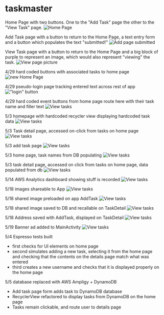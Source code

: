 # taskmaster


Home Page with two buttons. One to the "Add Task" page the other to the "View Task" page.
![Home Page](screenshots/home.PNG)

Add Task page with a button to return to the Home Page, a text entry form and a button which populates the text "submitted!"
![Add page submitted](screenshots/view_picture.PNG)

View Task page with a button to return to the Home Page and a big block of purple to represent an image, which would also represent "viewing" the task.
![View page picture](screenshots/view_submitted.PNG)

4/29 hard coded buttons with associated tasks to home page
![new Home Page](screenshots/home2.PNG)

4/29 pseudo-login page tracking entered text across rest of app
!["login" button](screenshots/screenshot.PNG)

4/29 hard coded event buttons from home page route here with their task name and filler text
![View tasks](screenshots/view_task.PNG)

5/3 homepage with hardcoded recycler view displaying hardcoded task data
![View tasks](screenshots/home3.PNG)

5/3 Task detail page, accessed on-click from tasks on home page
![View tasks](screenshots/detail.PNG)

5/3 add task page
![View tasks](screenshots/add_task.PNG)

5/3 home page, task names from DB populating
![View tasks](screenshots/home4.PNG)

5/3 task detail page, accessed on click from tasks on home page, data populated from db
![View tasks](screenshots/view_task2.PNG)

5/14 AWS Analytics dashboard showing stuff is recorded
![View tasks](screenshots/aws-analytics-dashboard.PNG)

5/18 images shareable to App
![View tasks](screenshots/share_image.PNG)

5/18 shared image preloaded on app AddTask
![View tasks](screenshots/share_display_addtask.PNG)

5/18 shared image saved to DB and recallable on TaskDetail
![View tasks](screenshots/share_taskdetail.PNG)

5/18 Address saved with AddTask, displayed on TaskDetail
![View tasks](screenshots/address.PNG)

5/19 Banner ad added to MainActivity
![View tasks](screenshots/banner_add.PNG)

5/4 Espresso tests built
- first checks for UI elements on home page
- second simulates adding a new task, selecting it from the home page and checking that the contents on the details page match what was entered
- third creates a new username and checks that it is displayed properly on the home page 

5/5 database replaced with AWS Ampligy + DynamoDB
- Add task page form adds task to DynamoDB database
- RecyclerView refactored to display tasks from DynamoDB on the home page
- Tasks remain clickable, and route user to details page